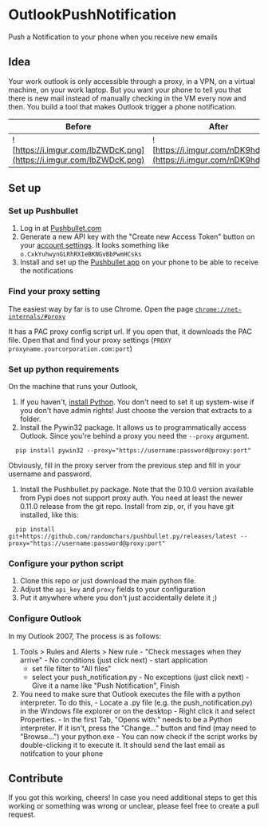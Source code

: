 # OutlookPushNotification
Push a Notification to your phone when you receive new emails

## Idea
Your work outlook is only accessible through a proxy, in a VPN, on a virtual machine, on your work laptop. But you want your phone to tell you that there is new mail instead of manually checking in the VM every now and then. You build a tool that makes Outlook trigger a phone notification.

| Before | After |
| --- | --- |
|![https://i.imgur.com/lbZWDcK.png](https://i.imgur.com/lbZWDcK.png)|![https://i.imgur.com/nDK9hdZ.png](https://i.imgur.com/nDK9hdZ.png)|

## Set up
### Set up Pushbullet
  1. Log in at [Pushbullet.com](https://www.pushbullet.com/)
  1. Generate a new API key with the "Create new Access Token" button on your [account settings](https://www.pushbullet.com/#settings/account). It looks something like `o.CxkYuhwynGLRhRXIeBKNGvBbPwmHCsks` <!-- don't worry, this one is randomly generated by me -->
  1. Install and set up the [Pushbullet app](https://play.google.com/store/apps/details?id=com.pushbullet.android) on your phone to be able to receive the notifications

### Find your proxy setting
The easiest way by far is to use Chrome. Open the page [`chrome://net-internals/#proxy`](chrome://net-internals/#proxy)

It has a PAC proxy config script url. If you open that, it downloads the PAC file. Open that and find your proxy settings (`PROXY proxyname.yourcorporation.com:port`)

### Set up python requirements
On the machine that runs your Outlook,
  1. If you haven't, [install Python](https://www.python.org/downloads/). You don't need to set it up system-wise if you don't have admin rights! Just choose the version that extracts to a folder.
  1. Install the Pywin32 package. It allows us to programmatically access Outlook. Since you're behind a proxy you need the `--proxy` argument.
```
  pip install pywin32 --proxy="https://username:password@proxy:port"
```
  Obviously, fill in the proxy server from the previous step and fill in your username and password.
  1. Install the Pushbullet.py package. Note that the 0.10.0 version available from Pypi does not support proxy auth. You need at least the newer 0.11.0 release from the git repo. Install from zip, or, if you have git installed, like this:
```
  pip install git+https://github.com/randomchars/pushbullet.py/releases/latest --proxy="https://username:password@proxy:port"
```

### Configure your python script
  1. Clone this repo or just download the main python file.
  2. Adjust the `api_key` and `proxy` fields to your configuration
  3. Put it anywhere where you don't just accidentally delete it ;)

### Configure Outlook
  In my Outlook 2007, The process is as follows:
  1. Tools > Rules and Alerts > New rule
    - "Check messages when they arrive"
    - No conditions (just click next)
    - start application
      - set file filter to "All files"
      - select your push_notification.py
    - No exceptions (just click next)
    - Give it a name like "Push Notification", Finish
  2. You need to make sure that Outlook executes the file with a python interpreter. To do this,
    - Locate a .py file (e.g. the push_notification.py) in the Windows file explorer or on the desktop
    - Right click it and select Properties.
    - In the first Tab, "Opens with:" needs to be a Python interpreter. If it isn't, press the "Change..." button and find (may need to "Browse...") your python.exe
    - You can now check if the script works by double-clicking it to execute it. It should send the last email as notifcation to your phone


## Contribute
If you got this working, cheers! In case you need additional steps to get this working or something was wrong or unclear, please feel free to create a pull request.
